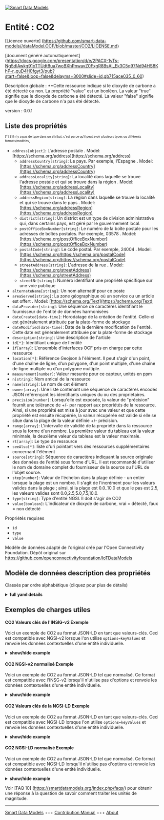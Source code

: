 <!-- 10-Header -->    
[![Smart Data Models](https://smartdatamodels.org/wp-content/uploads/2022/01/SmartDataModels_logo.png "Logo")](https://smartdatamodels.org)    
Entité : CO2    
============<!-- /10-Header -->    
<!-- 15-License -->    
[Licence ouverte] (https://github.com/smart-data-models//dataModel.OCF/blob/master/CO2/LICENSE.md)    
[document généré automatiquement] (https://docs.google.com/presentation/d/e/2PACX-1vTs-Ng5dIAwkg91oTTUdt8ua7woBXhPnwavZ0FxgR8BsAI_Ek3C5q97Nd94HS8KhP-r_quD4H0fgyt3/pub?start=false&loop=false&delayms=3000#slide=id.gb715ace035_0_60)    
<!-- /15-License -->    
<!-- 20-Description -->    
Description globale : **Cette ressource indique si le dioxyde de carbone a été détecté ou non. La propriété "value" est un booléen. La valeur "true" signifie que le dioxyde de carbone a été détecté. La valeur "false" signifie que le dioxyde de carbone n'a pas été détecté.    
version : 0.0.1    
<!-- /20-Description -->    
<!-- 30-PropertiesList -->    
## Liste des propriétés    
<sup><sub>[*] S'il n'y a pas de type dans un attribut, c'est parce qu'il peut avoir plusieurs types ou différents formats/modèles</sub></sup>.    
- `address[object]`: L'adresse postale  . Model: [https://schema.org/address](https://schema.org/address)	- `addressCountry[string]`: Le pays. Par exemple, l'Espagne  . Model: [https://schema.org/addressCountry](https://schema.org/addressCountry)    
	- `addressLocality[string]`: La localité dans laquelle se trouve l'adresse postale et qui se trouve dans la région  . Model: [https://schema.org/addressLocality](https://schema.org/addressLocality)    
	- `addressRegion[string]`: La région dans laquelle se trouve la localité et qui se trouve dans le pays  . Model: [https://schema.org/addressRegion](https://schema.org/addressRegion)    
	- `district[string]`: Un district est un type de division administrative qui, dans certains pays, est géré par le gouvernement local.      
	- `postOfficeBoxNumber[string]`: Le numéro de la boîte postale pour les adresses de boîtes postales. Par exemple, 03578  . Model: [https://schema.org/postOfficeBoxNumber](https://schema.org/postOfficeBoxNumber)    
	- `postalCode[string]`: Le code postal. Par exemple, 24004  . Model: [https://schema.org/https://schema.org/postalCode](https://schema.org/https://schema.org/postalCode)    
	- `streetAddress[string]`: L'adresse de la rue  . Model: [https://schema.org/streetAddress](https://schema.org/streetAddress)    
	- `streetNr[string]`: Numéro identifiant une propriété spécifique sur une voie publique      
- `alternateName[string]`: Un nom alternatif pour ce poste  - `areaServed[string]`: La zone géographique où un service ou un article est offert  . Model: [https://schema.org/Text](https://schema.org/Text)- `dataProvider[string]`: Une séquence de caractères identifiant le fournisseur de l'entité de données harmonisées  - `dateCreated[date-time]`: Horodatage de la création de l'entité. Celle-ci est généralement attribuée par la plate-forme de stockage  - `dateModified[date-time]`: Date de la dernière modification de l'entité. Cette date est généralement attribuée par la plate-forme de stockage  - `description[string]`: Une description de l'article  - `id[*]`: Identifiant unique de l'entité  - `if[array]`: L'ensemble d'interfaces OCF pris en charge par cette ressource  - `location[*]`: Référence Geojson à l'élément. Il peut s'agir d'un point, d'une chaîne de ligne, d'un polygone, d'un point multiple, d'une chaîne de ligne multiple ou d'un polygone multiple.  - `measurement[number]`: Valeur mesurée pour ce capteur, unités en ppm  - `n[string]`: Nom amical de la ressource  - `name[string]`: Le nom de cet élément  - `owner[array]`: Une liste contenant une séquence de caractères encodés JSON référençant les identifiants uniques du ou des propriétaires.  - `precision[number]`: Lorsqu'elle est exposée, la valeur de "précision" fournit une tolérance de +/- par rapport aux propriétés de la ressource. Ainsi, si une propriété est mise à jour avec une valeur et que cette propriété est ensuite récupérée, la valeur récupérée est valide si elle se situe dans la plage de la valeur définie +/- précision.  - `range[array]`: L'intervalle de validité de la propriété dans la ressource sous la forme d'un nombre. La première valeur du tableau est la valeur minimale, la deuxième valeur du tableau est la valeur maximale.  - `rt[array]`: Le type de ressource  - `seeAlso[*]`: liste d'uri pointant vers des ressources supplémentaires concernant l'élément  - `source[string]`: Séquence de caractères indiquant la source originale des données de l'entité sous forme d'URL. Il est recommandé d'utiliser le nom de domaine complet du fournisseur de la source ou l'URL de l'objet source.  - `step[number]`: Valeur de l'échelon dans la plage définie - un entier lorsque la plage est un nombre.  Il s'agit de l'incrément pour les valeurs valides dans la plage ; ainsi, si la plage est 0.0..10.0 et que le pas est 2.5, les valeurs valides sont 0.0,2.5,5.0,7.5,10.0.  - `type[string]`: Type d'entité NGSI. Il doit s'agir de CO2  - `value[boolean]`: L'indicateur de dioxyde de carbone, vrai = détecté, faux = non détecté  <!-- /30-PropertiesList -->    
<!-- 35-RequiredProperties -->    
Propriétés requises    
- `id`  - `type`  - `value`  <!-- /35-RequiredProperties -->    
<!-- 40-RequiredProperties -->    
Modèle de données adapté de l'original créé par l'Open Connectivity Foundation. Dépôt original sur https://github.com/openconnectivityfoundation/IoTDataModels    
<!-- /40-RequiredProperties -->    
<!-- 50-DataModelHeader -->    
## Modèle de données description des propriétés    
Classés par ordre alphabétique (cliquez pour plus de détails)    
<!-- /50-DataModelHeader -->    
<!-- 60-ModelYaml -->    
<details><summary><strong>full yaml details</strong></summary>      
```yaml    
CO2:      
  description: This Resource describes whether carbon dioxide has been sensed or not.The Property 'value' is a boolean.A value of 'true' means that carbon dioxide has been detected.A value of 'false' means that carbon dioxide has not been detected.      
  properties:      
    address:      
      description: The mailing address      
      properties:      
        addressCountry:      
          description: 'The country. For example, Spain'      
          type: string      
          x-ngsi:      
            model: https://schema.org/addressCountry      
            type: Property      
        addressLocality:      
          description: 'The locality in which the street address is, and which is in the region'      
          type: string      
          x-ngsi:      
            model: https://schema.org/addressLocality      
            type: Property      
        addressRegion:      
          description: 'The region in which the locality is, and which is in the country'      
          type: string      
          x-ngsi:      
            model: https://schema.org/addressRegion      
            type: Property      
        district:      
          description: 'A district is a type of administrative division that, in some countries, is managed by the local government'      
          type: string      
          x-ngsi:      
            type: Property      
        postOfficeBoxNumber:      
          description: 'The post office box number for PO box addresses. For example, 03578'      
          type: string      
          x-ngsi:      
            model: https://schema.org/postOfficeBoxNumber      
            type: Property      
        postalCode:      
          description: 'The postal code. For example, 24004'      
          type: string      
          x-ngsi:      
            model: https://schema.org/https://schema.org/postalCode      
            type: Property      
        streetAddress:      
          description: The street address      
          type: string      
          x-ngsi:      
            model: https://schema.org/streetAddress      
            type: Property      
        streetNr:      
          description: Number identifying a specific property on a public street      
          type: string      
          x-ngsi:      
            type: Property      
      type: object      
      x-ngsi:      
        model: https://schema.org/address      
        type: Property      
    alternateName:      
      description: An alternative name for this item      
      type: string      
      x-ngsi:      
        type: Property      
    areaServed:      
      description: The geographic area where a service or offered item is provided      
      type: string      
      x-ngsi:      
        model: https://schema.org/Text      
        type: Property      
    dataProvider:      
      description: A sequence of characters identifying the provider of the harmonised data entity      
      type: string      
      x-ngsi:      
        type: Property      
    dateCreated:      
      description: Entity creation timestamp. This will usually be allocated by the storage platform      
      format: date-time      
      type: string      
      x-ngsi:      
        type: Property      
    dateModified:      
      description: Timestamp of the last modification of the entity. This will usually be allocated by the storage platform      
      format: date-time      
      type: string      
      x-ngsi:      
        type: Property      
    description:      
      description: A description of this item      
      type: string      
      x-ngsi:      
        type: Property      
    id:      
      anyOf:      
        - description: Identifier format of any NGSI entity      
          maxLength: 256      
          minLength: 1      
          pattern: ^[\w\-\.\{\}\$\+\*\[\]`|~^@!,:\\]+$      
          type: string      
          x-ngsi:      
            type: Property      
        - description: Identifier format of any NGSI entity      
          format: uri      
          type: string      
          x-ngsi:      
            type: Property      
      description: Unique identifier of the entity      
      x-ngsi:      
        type: Property      
    if:      
      description: The OCF Interface set supported by this Resource      
      items:      
        enum:      
          - oic.if.baseline      
          - oic.if.s      
        maxLength: 64      
        type: string      
      minItems: 2      
      readOnly: true      
      type: array      
      uniqueItems: true      
      x-ngsi:      
        type: Property      
    location:      
      description: 'Geojson reference to the item. It can be Point, LineString, Polygon, MultiPoint, MultiLineString or MultiPolygon'      
      oneOf:      
        - description: Geojson reference to the item. Point      
          properties:      
            bbox:      
              items:      
                type: number      
              minItems: 4      
              type: array      
            coordinates:      
              items:      
                type: number      
              minItems: 2      
              type: array      
            type:      
              enum:      
                - Point      
              type: string      
          required:      
            - type      
            - coordinates      
          title: GeoJSON Point      
          type: object      
          x-ngsi:      
            type: GeoProperty      
        - description: Geojson reference to the item. LineString      
          properties:      
            bbox:      
              items:      
                type: number      
              minItems: 4      
              type: array      
            coordinates:      
              items:      
                items:      
                  type: number      
                minItems: 2      
                type: array      
              minItems: 2      
              type: array      
            type:      
              enum:      
                - LineString      
              type: string      
          required:      
            - type      
            - coordinates      
          title: GeoJSON LineString      
          type: object      
          x-ngsi:      
            type: GeoProperty      
        - description: Geojson reference to the item. Polygon      
          properties:      
            bbox:      
              items:      
                type: number      
              minItems: 4      
              type: array      
            coordinates:      
              items:      
                items:      
                  items:      
                    type: number      
                  minItems: 2      
                  type: array      
                minItems: 4      
                type: array      
              type: array      
            type:      
              enum:      
                - Polygon      
              type: string      
          required:      
            - type      
            - coordinates      
          title: GeoJSON Polygon      
          type: object      
          x-ngsi:      
            type: GeoProperty      
        - description: Geojson reference to the item. MultiPoint      
          properties:      
            bbox:      
              items:      
                type: number      
              minItems: 4      
              type: array      
            coordinates:      
              items:      
                items:      
                  type: number      
                minItems: 2      
                type: array      
              type: array      
            type:      
              enum:      
                - MultiPoint      
              type: string      
          required:      
            - type      
            - coordinates      
          title: GeoJSON MultiPoint      
          type: object      
          x-ngsi:      
            type: GeoProperty      
        - description: Geojson reference to the item. MultiLineString      
          properties:      
            bbox:      
              items:      
                type: number      
              minItems: 4      
              type: array      
            coordinates:      
              items:      
                items:      
                  items:      
                    type: number      
                  minItems: 2      
                  type: array      
                minItems: 2      
                type: array      
              type: array      
            type:      
              enum:      
                - MultiLineString      
              type: string      
          required:      
            - type      
            - coordinates      
          title: GeoJSON MultiLineString      
          type: object      
          x-ngsi:      
            type: GeoProperty      
        - description: Geojson reference to the item. MultiLineString      
          properties:      
            bbox:      
              items:      
                type: number      
              minItems: 4      
              type: array      
            coordinates:      
              items:      
                items:      
                  items:      
                    items:      
                      type: number      
                    minItems: 2      
                    type: array      
                  minItems: 4      
                  type: array      
                type: array      
              type: array      
            type:      
              enum:      
                - MultiPolygon      
              type: string      
          required:      
            - type      
            - coordinates      
          title: GeoJSON MultiPolygon      
          type: object      
          x-ngsi:      
            type: GeoProperty      
      x-ngsi:      
        type: GeoProperty      
    measurement:      
      description: 'Measured value for this sensor, units are in ppm'      
      readOnly: true      
      type: number      
      x-ngsi:      
        type: Property      
    n:      
      description: Friendly name of the Resource      
      maxLength: 64      
      readOnly: true      
      type: string      
      x-ngsi:      
        type: Property      
    name:      
      description: The name of this item      
      type: string      
      x-ngsi:      
        type: Property      
    owner:      
      description: A List containing a JSON encoded sequence of characters referencing the unique Ids of the owner(s)      
      items:      
        anyOf:      
          - description: Identifier format of any NGSI entity      
            maxLength: 256      
            minLength: 1      
            pattern: ^[\w\-\.\{\}\$\+\*\[\]`|~^@!,:\\]+$      
            type: string      
            x-ngsi:      
              type: Property      
          - description: Identifier format of any NGSI entity      
            format: uri      
            type: string      
            x-ngsi:      
              type: Property      
        description: Unique identifier of the entity      
        x-ngsi:      
          type: Property      
      type: array      
      x-ngsi:      
        type: Property      
    precision:      
      description: 'When exposed the value in ''precision'' provides a +/- tolerance against the Properties in the Resource. Thus if a Property is UPDATED to a value and that Property then RETRIEVED, the RETRIEVED value is valid if in the range of the set value +/- precision'      
      readOnly: true      
      type: number      
      x-ngsi:      
        type: Property      
    range:      
      description: 'The valid range for the Property in the Resource as a number. The first value in the array is the minimum value, the second value in the array is the maximum value'      
      items:      
        type: number      
      maxItems: 2      
      minItems: 2      
      readOnly: true      
      type: array      
      x-ngsi:      
        type: Property      
    rt:      
      description: The Resource Type      
      items:      
        enum:      
          - oic.r.sensor.carbondioxide      
        maxLength: 64      
        type: string      
      minItems: 1      
      readOnly: true      
      type: array      
      uniqueItems: true      
      x-ngsi:      
        type: Property      
    seeAlso:      
      description: list of uri pointing to additional resources about the item      
      oneOf:      
        - items:      
            format: uri      
            type: string      
          minItems: 1      
          type: array      
        - format: uri      
          type: string      
      x-ngsi:      
        type: Property      
    source:      
      description: 'A sequence of characters giving the original source of the entity data as a URL. Recommended to be the fully qualified domain name of the source provider, or the URL to the source object'      
      type: string      
      x-ngsi:      
        type: Property      
    step:      
      description: 'Step value across the defined range an integer when the range is a number.  This is the increment for valid values across the range; so if range is 0.0..10.0 and step is 2.5 then valid values are 0.0,2.5,5.0,7.5,10.0'      
      readOnly: true      
      type: number      
      x-ngsi:      
        type: Property      
    type:      
      description: NGSI entity type. It has to be CO2      
      enum:      
        - CO2      
      type: string      
      x-ngsi:      
        type: Property      
    value:      
      description: 'The carbon dioxide indicator, true = sensed, false = not sensed'      
      readOnly: true      
      type: boolean      
      x-ngsi:      
        type: Property      
  required:      
    - value      
    - id      
    - type      
  type: object      
  x-derived-from: https://raw.githubusercontent.com/openconnectivityfoundation/IoTDataModels/master/CarbonDioxideResURI.swagger.json      
  x-disclaimer: 'Redistribution and use in source and binary forms, with or without modification, are permitted  provided that the license conditions are met. Copyleft (c) 2022 Contributors to Smart Data Models Program'      
  x-license-url: https://github.com/smart-data-models/dataModel.OCF/blob/master/CO2/LICENSE.md      
  x-model-schema: https://smart-data-models.github.io/dataModel.OCF/CO2/schema.json      
  x-model-tags: OCF      
  x-version: 0.0.1      
```    
</details>      
<!-- /60-ModelYaml -->    
<!-- 70-MiddleNotes -->    
<!-- /70-MiddleNotes -->    
<!-- 80-Examples -->    
## Exemples de charges utiles    
#### CO2 Valeurs clés de l'INSIG-v2 Exemple    
Voici un exemple de CO2 au format JSON-LD en tant que valeurs-clés. Ceci est compatible avec NGSI-v2 lorsque l'on utilise `options=keyValues` et renvoie les données contextuelles d'une entité individuelle.    
<details><summary><strong>show/hide example</strong></summary>      
```json  
{  
  "id": "urn:ngsi-ld:CO2:id:ECDY:29770386",  
  "dateCreated": "2006-01-06T20:14:07Z",  
  "dateModified": "1973-10-28T17:23:17Z",  
  "source": "Bar nature agent we country various friend week. Range like science set.",  
  "name": "Rock improve author produce. Green city wonder their around.",  
  "alternateName": "Guy collection store. Whether most operati",  
  "description": "Arrive land art sing notice crime stuff improve. One just peace show interview act its.",  
  "dataProvider": "War radio while able significant finish. Different actually far however.",  
  "owner": [  
    "urn:ngsi-ld:CO2:items:SFGW:03494449",  
    "urn:ngsi-ld:CO2:items:XQMI:62092917"  
  ],  
  "seeAlso": [  
    "urn:ngsi-ld:CO2:items:TYCI:58813039"  
  ],  
  "location": {  
    "type": "Point",  
    "coordinates": [  
      -30.9524135,  
      92.601413  
    ]  
  },  
  "address": {  
    "streetAddress": "Result whole save leg me could nation. Just people mind actually town. Get push various according.",  
    "addressLocality": "There describe attent",  
    "addressRegion": "Quite it fact dinner allow. Item they production point area outside from.",  
    "addressCountry": "Who him particular matter late. Way receive star.",  
    "postalCode": "Drug today artist year. Government write al",  
    "postOfficeBoxNumber": "Machine course record another without politics. History five rich a",  
    "streetNr": "Purpose wear physical tough. Water staff media information your few thing. Enter sometimes play supp",  
    "district": "Down federal once PM create piece class green. Let structure bed top seem different television. Parent order bit story."  
  },  
  "areaServed": "Author project kitchen me local boy. Officer society section sort deal choose gas.",  
  "rt": [  
    "oic.r.sensor.carbondioxide"  
  ],  
  "value": true,  
  "measurement": 339.0,  
  "precision": 532.9,  
  "n": "Politics water fall woman study. Marriage scientist itself i",  
  "range": [  
    141.8,  
    193.5  
  ],  
  "step": 87.6,  
  "if": [  
    "oic.if.baseline",  
    "oic.if.s"  
  ],  
  "type": "CO2"  
}  
```  
</details>    
#### CO2 NGSI-v2 normalisé Exemple    
Voici un exemple de CO2 au format JSON-LD tel que normalisé. Ce format est compatible avec l'INSG-v2 lorsqu'il n'utilise pas d'options et renvoie les données contextuelles d'une entité individuelle.    
<details><summary><strong>show/hide example</strong></summary>      
```json  
{  
  "id": "urn:ngsi-ld:CO2:id:ECDY:29770386",  
  "dateCreated": {  
    "type": "DateTime",  
    "value": "2006-01-06T20:14:07Z"  
  },  
  "dateModified": {  
    "type": "DateTime",  
    "value": "1973-10-28T17:23:17Z"  
  },  
  "source": {  
    "type": "Text",  
    "value": "Bar nature agent we country various friend week. Range like science set."  
  },  
  "name": {  
    "type": "Text",  
    "value": "Rock improve author produce. Green city wonder their around."  
  },  
  "alternateName": {  
    "type": "Text",  
    "value": "Guy collection store. Whether most operati"  
  },  
  "description": {  
    "type": "Text",  
    "value": "Arrive land art sing notice crime stuff improve. One just peace show interview act its."  
  },  
  "dataProvider": {  
    "type": "Text",  
    "value": "War radio while able significant finish. Different actually far however."  
  },  
  "owner": {  
    "type": "StructuredValue",  
    "value": [  
      "urn:ngsi-ld:CO2:items:SFGW:03494449",  
      "urn:ngsi-ld:CO2:items:XQMI:62092917"  
    ]  
  },  
  "seeAlso": {  
    "type": "StructuredValue",  
    "value": [  
      "urn:ngsi-ld:CO2:items:TYCI:58813039"  
    ]  
  },  
  "location": {  
    "type": "geo:json",  
    "value": {  
      "type": "Point",  
      "coordinates": [  
        -30.9524135,  
        92.601413  
      ]  
    }  
  },  
  "address": {  
    "type": "StructuredValue",  
    "value": {  
      "streetAddress": "Result whole save leg me could nation. Just people mind actually town. Get push various according.",  
      "addressLocality": "There describe attent",  
      "addressRegion": "Quite it fact dinner allow. Item they production point area outside from.",  
      "addressCountry": "Who him particular matter late. Way receive star.",  
      "postalCode": "Drug today artist year. Government write al",  
      "postOfficeBoxNumber": "Machine course record another without politics. History five rich a",  
      "streetNr": "Purpose wear physical tough. Water staff media information your few thing. Enter sometimes play supp",  
      "district": "Down federal once PM create piece class green. Let structure bed top seem different television. Parent order bit story."  
    }  
  },  
  "areaServed": {  
    "type": "Text",  
    "value": "Author project kitchen me local boy. Officer society section sort deal choose gas."  
  },  
  "rt": {  
    "type": "StructuredValue",  
    "value": [  
      "oic.r.sensor.carbondioxide"  
    ]  
  },  
  "value": {  
    "type": "Boolean",  
    "value": true  
  },  
  "measurement": {  
    "type": "Number",  
    "value": 339.0  
  },  
  "precision": {  
    "type": "Number",  
    "value": 532.9  
  },  
  "n": {  
    "type": "Text",  
    "value": "Politics water fall woman study. Marriage scientist itself i"  
  },  
  "range": {  
    "type": "StructuredValue",  
    "value": [  
      141.8,  
      193.5  
    ]  
  },  
  "step": {  
    "type": "Number",  
    "value": 87.6  
  },  
  "if": {  
    "type": "StructuredValue",  
    "value": [  
      "oic.if.baseline",  
      "oic.if.s"  
    ]  
  },  
  "type": "CO2"  
}  
```  
</details>    
#### CO2 Valeurs clés de la NGSI-LD Exemple    
Voici un exemple de CO2 au format JSON-LD en tant que valeurs-clés. Ceci est compatible avec NGSI-LD lorsque l'on utilise `options=keyValues` et renvoie les données contextuelles d'une entité individuelle.    
<details><summary><strong>show/hide example</strong></summary>      
```json  
{  
  "id": "urn:ngsi-ld:CO2:id:ECDY:29770386",  
  "dateCreated": "2006-01-06T20:14:07Z",  
  "dateModified": "1973-10-28T17:23:17Z",  
  "source": "Bar nature agent we country various friend week. Range like science set.",  
  "name": "Rock improve author produce. Green city wonder their around.",  
  "alternateName": "Guy collection store. Whether most operati",  
  "description": "Arrive land art sing notice crime stuff improve. One just peace show interview act its.",  
  "dataProvider": "War radio while able significant finish. Different actually far however.",  
  "owner": [  
    "urn:ngsi-ld:CO2:items:SFGW:03494449",  
    "urn:ngsi-ld:CO2:items:XQMI:62092917"  
  ],  
  "seeAlso": [  
    "urn:ngsi-ld:CO2:items:TYCI:58813039"  
  ],  
  "location": {  
    "type": "Point",  
    "coordinates": [  
      -30.9524135,  
      92.601413  
    ]  
  },  
  "address": {  
    "streetAddress": "Result whole save leg me could nation. Just people mind actually town. Get push various according.",  
    "addressLocality": "There describe attent",  
    "addressRegion": "Quite it fact dinner allow. Item they production point area outside from.",  
    "addressCountry": "Who him particular matter late. Way receive star.",  
    "postalCode": "Drug today artist year. Government write al",  
    "postOfficeBoxNumber": "Machine course record another without politics. History five rich a",  
    "streetNr": "Purpose wear physical tough. Water staff media information your few thing. Enter sometimes play supp",  
    "district": "Down federal once PM create piece class green. Let structure bed top seem different television. Parent order bit story."  
  },  
  "areaServed": "Author project kitchen me local boy. Officer society section sort deal choose gas.",  
  "rt": [  
    "oic.r.sensor.carbondioxide"  
  ],  
  "value": true,  
  "measurement": 339.0,  
  "precision": 532.9,  
  "n": "Politics water fall woman study. Marriage scientist itself i",  
  "range": [  
    141.8,  
    193.5  
  ],  
  "step": 87.6,  
  "if": [  
    "oic.if.baseline",  
    "oic.if.s"  
  ],  
  "type": "CO2",  
  "@context": [  
    "https://smartdatamodels.org/context.jsonld"  
  ]  
}  
```  
</details>    
#### CO2 NGSI-LD normalisé Exemple    
Voici un exemple de CO2 au format JSON-LD tel que normalisé. Ce format est compatible avec NGSI-LD lorsqu'il n'utilise pas d'options et renvoie les données contextuelles d'une entité individuelle.    
<details><summary><strong>show/hide example</strong></summary>      
```json  
{  
    "id": "urn:ngsi-ld:CO2:id:ECDY:29770386",  
    "dateCreated": {  
        "type": "Property",  
        "value": {  
            "@type": "DateTime",  
            "@value": "2006-01-06T20:14:07Z"  
        }  
    },  
    "dateModified": {  
        "type": "Property",  
        "value": {  
            "@type": "DateTime",  
            "@value": "1973-10-28T17:23:17Z"  
        }  
    },  
    "source": {  
        "type": "Property",  
        "value": "Bar nature agent we country various friend week. Range like science set."  
    },  
    "name": {  
        "type": "Property",  
        "value": "Rock improve author produce. Green city wonder their around."  
    },  
    "alternateName": {  
        "type": "Property",  
        "value": "Guy collection store. Whether most operati"  
    },  
    "description": {  
        "type": "Property",  
        "value": "Arrive land art sing notice crime stuff improve. One just peace show interview act its."  
    },  
    "dataProvider": {  
        "type": "Property",  
        "value": "War radio while able significant finish. Different actually far however."  
    },  
    "owner": {  
        "type": "Property",  
        "value": [  
            "urn:ngsi-ld:CO2:items:SFGW:03494449",  
            "urn:ngsi-ld:CO2:items:XQMI:62092917"  
        ]  
    },  
    "seeAlso": {  
        "type": "Property",  
        "value": [  
            "urn:ngsi-ld:CO2:items:TYCI:58813039"  
        ]  
    },  
    "location": {  
        "type": "GeoProperty",  
        "value": {  
            "type": "Point",  
            "coordinates": [  
                -30.9524135,  
                92.601413  
            ]  
        }  
    },  
    "address": {  
        "type": "Property",  
        "value": {  
            "streetAddress": "Result whole save leg me could nation. Just people mind actually town. Get push various according.",  
            "addressLocality": "There describe attent",  
            "addressRegion": "Quite it fact dinner allow. Item they production point area outside from.",  
            "addressCountry": "Who him particular matter late. Way receive star.",  
            "postalCode": "Drug today artist year. Government write al",  
            "postOfficeBoxNumber": "Machine course record another without politics. History five rich a",  
            "streetNr": "Purpose wear physical tough. Water staff media information your few thing. Enter sometimes play supp",  
            "district": "Down federal once PM create piece class green. Let structure bed top seem different television. Parent order bit story."  
        }  
    },  
    "areaServed": {  
        "type": "Property",  
        "value": "Author project kitchen me local boy. Officer society section sort deal choose gas."  
    },  
    "rt": {  
        "type": "Property",  
        "value": [  
            "oic.r.sensor.carbondioxide"  
        ]  
    },  
    "value": {  
        "type": "Property",  
        "value": true  
    },  
    "measurement": {  
        "type": "Property",  
        "value": 339.0  
    },  
    "precision": {  
        "type": "Property",  
        "value": 532.9  
    },  
    "n": {  
        "type": "Property",  
        "value": "Politics water fall woman study. Marriage scientist itself i"  
    },  
    "range": {  
        "type": "Property",  
        "value": [  
            141.8,  
            193.5  
        ]  
    },  
    "step": {  
        "type": "Property",  
        "value": 87.6  
    },  
    "if": {  
        "type": "Property",  
        "value": [  
            "oic.if.baseline",  
            "oic.if.s"  
        ]  
    },  
    "type": "CO2",  
    "@context": [  
        "https://smartdatamodels.org/context.jsonld"  
    ]  
}  
```  
</details><!-- /80-Examples -->    
<!-- 90-FooterNotes -->    
<!-- /90-FooterNotes -->    
<!-- 95-Units -->    
Voir [FAQ 10] (https://smartdatamodels.org/index.php/faqs/) pour obtenir une réponse à la question de savoir comment traiter les unités de magnitude.    
<!-- /95-Units -->    
<!-- 97-LastFooter -->    
---    
[Smart Data Models](https://smartdatamodels.org) +++ [Contribution Manual](https://bit.ly/contribution_manual) +++ [About](https://bit.ly/Introduction_SDM)<!-- /97-LastFooter -->    
